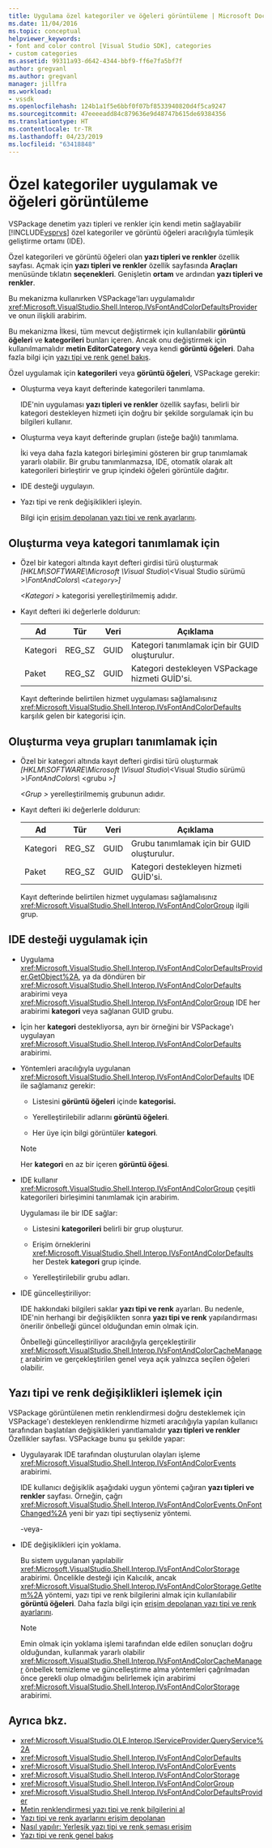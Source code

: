 ```yaml
---
title: Uygulama özel kategoriler ve öğeleri görüntüleme | Microsoft Docs
ms.date: 11/04/2016
ms.topic: conceptual
helpviewer_keywords:
- font and color control [Visual Studio SDK], categories
- custom categories
ms.assetid: 99311a93-d642-4344-bbf9-ff6e7fa5bf7f
author: gregvanl
ms.author: gregvanl
manager: jillfra
ms.workload:
- vssdk
ms.openlocfilehash: 124b1a1f5e6bbf0f07bf8533940820d4f5ca9247
ms.sourcegitcommit: 47eeeeadd84c879636e9d48747b615de69384356
ms.translationtype: HT
ms.contentlocale: tr-TR
ms.lasthandoff: 04/23/2019
ms.locfileid: "63418848"
---
```

# <a name="implement-custom-categories-and-display-items"></a>Özel kategoriler uygulamak ve öğeleri görüntüleme
VSPackage denetim yazı tipleri ve renkler için kendi metin sağlayabilir [!INCLUDE[vsprvs](../code-quality/includes/vsprvs_md.md)] özel kategoriler ve görüntü öğeleri aracılığıyla tümleşik geliştirme ortamı (IDE).

 Özel kategorileri ve görüntü öğeleri olan **yazı tipleri ve renkler** özellik sayfası. Açmak için **yazı tipleri ve renkler** özellik sayfasında **Araçları** menüsünde tıklatın **seçenekleri**. Genişletin **ortam** ve ardından **yazı tipleri ve renkler**.

 Bu mekanizma kullanırken VSPackage'ları uygulamalıdır <xref:Microsoft.VisualStudio.Shell.Interop.IVsFontAndColorDefaultsProvider> ve onun ilişkili arabirim.

 Bu mekanizma İlkesi, tüm mevcut değiştirmek için kullanılabilir **görüntü öğeleri** ve **kategorileri** bunları içeren. Ancak onu değiştirmek için kullanılmamalıdır **metin EditorCategory** veya kendi **görüntü öğeleri**. Daha fazla bilgi için [yazı tipi ve renk genel bakış](../extensibility/font-and-color-overview.md).

 Özel uygulamak için **kategorileri** veya **görüntü öğeleri**, VSPackage gerekir:

- Oluşturma veya kayıt defterinde kategorileri tanımlama.

   IDE'nin uygulaması **yazı tipleri ve renkler** özellik sayfası, belirli bir kategori destekleyen hizmeti için doğru bir şekilde sorgulamak için bu bilgileri kullanır.

- Oluşturma veya kayıt defterinde grupları (isteğe bağlı) tanımlama.

   İki veya daha fazla kategori birleşimini gösteren bir grup tanımlamak yararlı olabilir. Bir grubu tanımlanmazsa, IDE, otomatik olarak alt kategorileri birleştirir ve grup içindeki öğeleri görüntüle dağıtır.

- IDE desteği uygulayın.

- Yazı tipi ve renk değişiklikleri işleyin.

  Bilgi için [erişim depolanan yazı tipi ve renk ayarlarını](../extensibility/accessing-stored-font-and-color-settings.md).

## <a name="to-create-or-identify-categories"></a>Oluşturma veya kategori tanımlamak için

- Özel bir kategori altında kayıt defteri girdisi türü oluşturmak *[HKLM\SOFTWARE\Microsoft \Visual Studio\\*\<Visual Studio sürümü >*\FontAndColors\\ `<Category>`]*

   *\<Kategori >* kategorisi yerelleştirilmemiş adıdır.

- Kayıt defteri iki değerlerle doldurun:

  |Ad|Tür|Veri|Açıklama|
  |----------|----------|----------|-----------------|
  |Kategori|REG_SZ|GUID|Kategori tanımlamak için bir GUID oluşturulur.|
  |Paket|REG_SZ|GUID|Kategori destekleyen VSPackage hizmeti GUİD'si.|

  Kayıt defterinde belirtilen hizmet uygulaması sağlamalısınız <xref:Microsoft.VisualStudio.Shell.Interop.IVsFontAndColorDefaults> karşılık gelen bir kategorisi için.

## <a name="to-create-or-identify-groups"></a>Oluşturma veya grupları tanımlamak için

- Özel bir kategori altında kayıt defteri girdisi türü oluşturmak *[HKLM\SOFTWARE\Microsoft \Visual Studio\\*\<Visual Studio sürümü >*\FontAndColors\\*  \<grubu >*]*

   *\<Grup >* yerelleştirilmemiş grubunun adıdır.

- Kayıt defteri iki değerlerle doldurun:

  |Ad|Tür|Veri|Açıklama|
  |----------|----------|----------|-----------------|
  |Kategori|REG_SZ|GUID|Grubu tanımlamak için bir GUID oluşturulur.|
  |Paket|REG_SZ|GUID|Kategori destekleyen hizmeti GUİD'si.|

  Kayıt defterinde belirtilen hizmet uygulaması sağlamalısınız <xref:Microsoft.VisualStudio.Shell.Interop.IVsFontAndColorGroup> ilgili grup.

## <a name="to-implement-ide-support"></a>IDE desteği uygulamak için

- Uygulama <xref:Microsoft.VisualStudio.Shell.Interop.IVsFontAndColorDefaultsProvider.GetObject%2A>, ya da döndüren bir <xref:Microsoft.VisualStudio.Shell.Interop.IVsFontAndColorDefaults> arabirimi veya <xref:Microsoft.VisualStudio.Shell.Interop.IVsFontAndColorGroup> IDE her arabirimi **kategori** veya sağlanan GUID grubu.

- İçin her **kategori** destekliyorsa, ayrı bir örneğini bir VSPackage'ı uygulayan <xref:Microsoft.VisualStudio.Shell.Interop.IVsFontAndColorDefaults> arabirimi.

- Yöntemleri aracılığıyla uygulanan <xref:Microsoft.VisualStudio.Shell.Interop.IVsFontAndColorDefaults> IDE ile sağlamanız gerekir:

  - Listesini **görüntü öğeleri** içinde **kategorisi.**

  - Yerelleştirilebilir adlarını **görüntü öğeleri**.

  - Her üye için bilgi görüntüler **kategori**.

  > [!NOTE]
  > Her **kategori** en az bir içeren **görüntü öğesi**.

- IDE kullanır <xref:Microsoft.VisualStudio.Shell.Interop.IVsFontAndColorGroup> çeşitli kategorileri birleşimini tanımlamak için arabirim.

   Uygulaması ile bir IDE sağlar:

  - Listesini **kategorileri** belirli bir grup oluşturur.

  - Erişim örneklerini <xref:Microsoft.VisualStudio.Shell.Interop.IVsFontAndColorDefaults> her Destek **kategori** grup içinde.

  - Yerelleştirilebilir grubu adları.

- IDE güncelleştiriliyor:

   IDE hakkındaki bilgileri saklar **yazı tipi ve renk** ayarları. Bu nedenle, IDE'nin herhangi bir değişiklikten sonra **yazı tipi ve renk** yapılandırması önerilir önbelleği güncel olduğundan emin olmak için.

  Önbelleği güncelleştiriliyor aracılığıyla gerçekleştirilir <xref:Microsoft.VisualStudio.Shell.Interop.IVsFontAndColorCacheManager> arabirim ve gerçekleştirilen genel veya açık yalnızca seçilen öğeleri olabilir.

## <a name="to-handle-font-and-color-changes"></a>Yazı tipi ve renk değişiklikleri işlemek için
 VSPackage görüntülenen metin renklendirmesi doğru desteklemek için VSPackage'ı destekleyen renklendirme hizmeti aracılığıyla yapılan kullanıcı tarafından başlatılan değişiklikleri yanıtlamalıdır **yazı tipleri ve renkler** Özellikler sayfası. VSPackage bunu şu şekilde yapar:

- Uygulayarak IDE tarafından oluşturulan olayları işleme <xref:Microsoft.VisualStudio.Shell.Interop.IVsFontAndColorEvents> arabirimi.

     IDE kullanıcı değişiklik aşağıdaki uygun yöntemi çağıran **yazı tipleri ve renkler** sayfası. Örneğin, çağrı <xref:Microsoft.VisualStudio.Shell.Interop.IVsFontAndColorEvents.OnFontChanged%2A> yeni bir yazı tipi seçtiyseniz yöntemi.

     -veya-

- IDE değişiklikleri için yoklama.

     Bu sistem uygulanan yapılabilir <xref:Microsoft.VisualStudio.Shell.Interop.IVsFontAndColorStorage> arabirimi. Öncelikle desteği için Kalıcılık, ancak <xref:Microsoft.VisualStudio.Shell.Interop.IVsFontAndColorStorage.GetItem%2A> yöntemi, yazı tipi ve renk bilgilerini almak için kullanılabilir **görüntü öğeleri**. Daha fazla bilgi için [erişim depolanan yazı tipi ve renk ayarlarını](../extensibility/accessing-stored-font-and-color-settings.md).

    > [!NOTE]
    > Emin olmak için yoklama işlemi tarafından elde edilen sonuçları doğru olduğundan, kullanmak yararlı olabilir <xref:Microsoft.VisualStudio.Shell.Interop.IVsFontAndColorCacheManager> önbellek temizleme ve güncelleştirme alma yöntemleri çağrılmadan önce gerekli olup olmadığını belirlemek için arabirimi <xref:Microsoft.VisualStudio.Shell.Interop.IVsFontAndColorStorage> arabirimi.

## <a name="see-also"></a>Ayrıca bkz.

- <xref:Microsoft.VisualStudio.OLE.Interop.IServiceProvider.QueryService%2A>
- <xref:Microsoft.VisualStudio.Shell.Interop.IVsFontAndColorDefaults>
- <xref:Microsoft.VisualStudio.Shell.Interop.IVsFontAndColorEvents>
- <xref:Microsoft.VisualStudio.Shell.Interop.IVsFontAndColorStorage>
- <xref:Microsoft.VisualStudio.Shell.Interop.IVsFontAndColorGroup>
- <xref:Microsoft.VisualStudio.Shell.Interop.IVsFontAndColorDefaultsProvider>
- [Metin renklendirmesi yazı tipi ve renk bilgilerini al](../extensibility/getting-font-and-color-information-for-text-colorization.md)
- [Yazı tipi ve renk ayarlarını erişim depolanan](../extensibility/accessing-stored-font-and-color-settings.md)
- [Nasıl yapılır: Yerleşik yazı tipi ve renk şeması erişim](../extensibility/how-to-access-the-built-in-fonts-and-color-scheme.md)
- [Yazı tipi ve renk genel bakış](../extensibility/font-and-color-overview.md)
